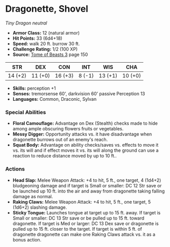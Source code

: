 # Dragonette, Shovel

*Tiny* *Dragon* *neutral*

- **Armor Class:** 12 (natural armor)
- **Hit Points:** 33 (6d4+18)
- **Speed:** walk 20 ft. burrow 30 ft.
- **Challenge Rating:** 1/2 (100 XP)
- **Source:** [Tome of Beasts 3](https://koboldpress.com/kpstore/product/tome-of-beasts-3-for-5th-edition/) page 150

| STR | DEX | CON | INT | WIS | CHA |
| --- | --- | --- | --- | --- | --- |
| 14 (+2) | 11 (+0) | 16 (+3) | 8 (-1) | 13 (+1) | 10 (+0) |

- **Skills:** perception +1
- **Senses:** tremorsense 60', darkvision 60' passive Perception 13
- **Languages:** Common, Draconic, Sylvan

### Special Abilities

- **Floral Camouflage:** Advantage on Dex (Stealth) checks made to hide among ample obscuring flowers fruits or vegetables.
- **Messy Digger:** Opportunity attacks vs. it have disadvantage when dragonette burrows out of an enemy's reach.
- **Squat Body:** Advantage on ability checks/saves vs. effects to move it vs. its will and if effect moves it vs. its will along the ground can use a reaction to reduce distance moved by up to 10 ft..

### Actions

- **Head Slap:** Melee Weapon Attack: +4 to hit, 5 ft., one target, 4 (1d4+2) bludgeoning damage and if target is Small or smaller: DC 12 Str save or be launched up 10 ft. into the air and away from dragonette taking falling damage as normal.
- **Raking Claws:** Melee Weapon Attack: +4 to hit, 5 ft., one target, 5 (1d6+2) slashing damage.
- **Sticky Tongue:** Launches tongue at target up to 15 ft. away. If target is Small or smaller: DC 13 Str save or be pulled up to 15 ft. toward dragonette. If target is Med or larger: DC 13 Dex save or dragonette is pulled up to 15 ft. closer to the target. If target is within 5 ft. of dragonette dragonette can make one Raking Claws attack vs. it as a bonus action.


